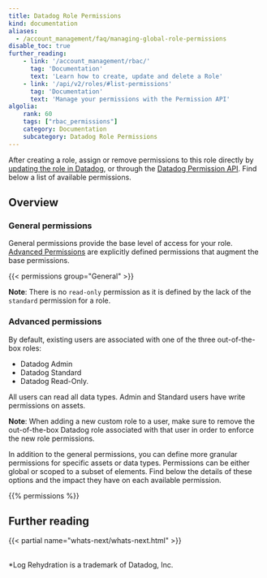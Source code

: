 ```yaml
---
title: Datadog Role Permissions
kind: documentation
aliases:
  - /account_management/faq/managing-global-role-permissions
disable_toc: true
further_reading:
    - link: '/account_management/rbac/'
      tag: 'Documentation'
      text: 'Learn how to create, update and delete a Role'
    - link: '/api/v2/roles/#list-permissions'
      tag: 'Documentation'
      text: 'Manage your permissions with the Permission API'
algolia:
    rank: 60
    tags: ["rbac_permissions"]
    category: Documentation
    subcategory: Datadog Role Permissions
---
```


After creating a role, assign or remove permissions to this role directly by [updating the role in Datadog][1], or through the [Datadog Permission API][2]. Find below a list of available permissions.

## Overview

### General permissions

General permissions provide the base level of access for your role. [Advanced Permissions](#advanced-permissions) are explicitly defined permissions that augment the base permissions.

{{< permissions group="General" >}}

**Note**: There is no `read-only` permission as it is defined by the lack of the `standard` permission for a role.

### Advanced permissions

By default, existing users are associated with one of the three out-of-the-box roles:

- Datadog Admin
- Datadog Standard
- Datadog Read-Only.

All users can read all data types. Admin and Standard users have write permissions on assets.

**Note**: When adding a new custom role to a user, make sure to remove the out-of-the-box Datadog role associated with that user in order to enforce the new role permissions.

In addition to the general permissions, you can define more granular permissions for specific assets or data types. Permissions can be either global or scoped to a subset of elements. Find below the details of these options and the impact they have on each available permission.

{{% permissions %}}

## Further reading

{{< partial name="whats-next/whats-next.html" >}}

<br>
*Log Rehydration is a trademark of Datadog, Inc.

[1]: /account_management/users/#edit-a-user-s-roles
[2]: /api/latest/roles/#list-permissions
